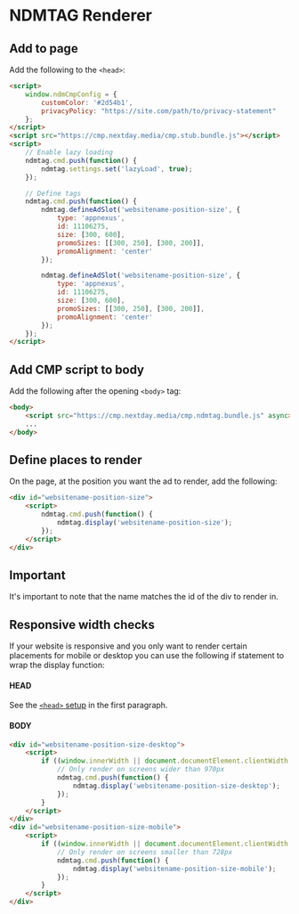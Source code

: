 # NDMTAG Renderer

## Add to page
Add the following to the `<head>`:
```html
<script>
	window.ndmCmpConfig = {
		customColor: '#2d54b1',
		privacyPolicy: "https://site.com/path/to/privacy-statement"
	};
</script>
<script src="https://cmp.nextday.media/cmp.stub.bundle.js"></script>
<script>
	// Enable lazy loading
	ndmtag.cmd.push(function() {
		ndmtag.settings.set('lazyLoad', true);
	});

	// Define tags
	ndmtag.cmd.push(function() {
		ndmtag.defineAdSlot('websitename-position-size', {
			type: 'appnexus',
			id: 11106275,
			size: [300, 600],
			promoSizes: [[300, 250], [300, 200]],
			promoAlignment: 'center'
		});

		ndmtag.defineAdSlot('websitename-position-size', {
			type: 'appnexus',
			id: 11106275,
			size: [300, 600],
			promoSizes: [[300, 250], [300, 200]],
			promoAlignment: 'center'
		});
	});
</script>
```

## Add CMP script to body
Add the following after the opening `<body>` tag:
```html
<body>
	<script src="https://cmp.nextday.media/cmp.ndmtag.bundle.js" async></script>
	...
</body>
```

## Define places to render
On the page, at the position you want the ad to render, add the following:
```html
<div id="websitename-position-size">
	<script>
		ndmtag.cmd.push(function() {
			ndmtag.display('websitename-position-size');
		});
	</script>
</div>
```

## Important
It's important to note that the name matches the id of the div to render in.

## Responsive width checks
If your website is responsive and you only want to render certain placements for mobile or desktop you can use the following if statement to wrap the display function:
#### HEAD
See the [`<head>` setup](#add-to-page) in the first paragraph.

#### BODY
```html
<div id="websitename-position-size-desktop">
	<script>
		if ((window.innerWidth || document.documentElement.clientWidth || document.body.clientWidth) >= 970) {
			// Only render on screens wider than 970px
			ndmtag.cmd.push(function() {
				ndmtag.display('websitename-position-size-desktop');
			});
		}
	</script>
</div>
<div id="websitename-position-size-mobile">
	<script>
		if ((window.innerWidth || document.documentElement.clientWidth || document.body.clientWidth) < 728) {
			// Only render on screens smaller than 728px
			ndmtag.cmd.push(function() {
				ndmtag.display('websitename-position-size-mobile');
			});
		}
	</script>
</div>
```
